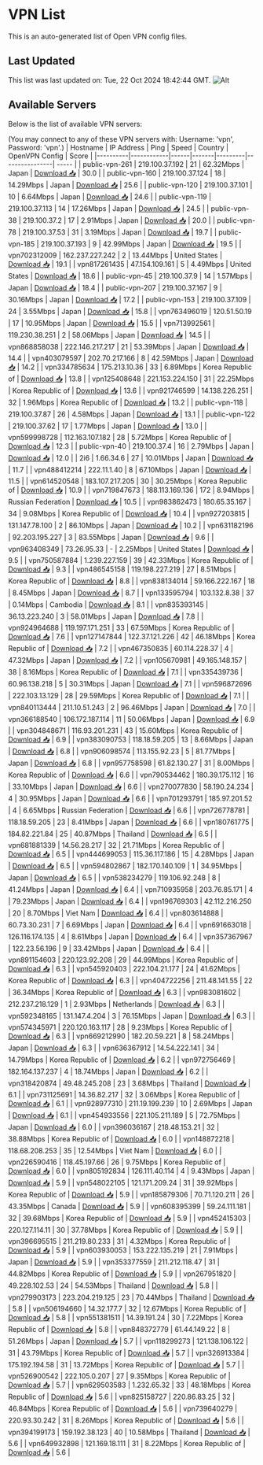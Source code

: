 # VPN List

This is an auto-generated list of Open VPN config files.

## Last Updated

This list was last updated on: Tue, 22 Oct 2024 18:42:44 GMT.
![Alt](https://repobeats.axiom.co/api/embed/186b98318ef1479477931607c1ad7d823f12451f.svg "Repobeats analytics image")

## Available Servers

Below is the list of available VPN servers:

(You may connect to any of these VPN servers with: Username: 'vpn', Password: 'vpn'.)
| Hostname | IP Address | Ping | Speed | Country | OpenVPN Config | Score |
|----------|------------|------|-------|---------|----------------| ----- |
| public-vpn-261 | 219.100.37.192 | 21 | 62.32Mbps | Japan | [Download 📥](./configs/server_0_JP.ovpn) | 30.0 |
| public-vpn-160 | 219.100.37.124 | 18 | 14.29Mbps | Japan | [Download 📥](./configs/server_1_JP.ovpn) | 25.6 |
| public-vpn-120 | 219.100.37.101 | 10 | 6.64Mbps | Japan | [Download 📥](./configs/server_2_JP.ovpn) | 24.6 |
| public-vpn-119 | 219.100.37.113 | 14 | 17.26Mbps | Japan | [Download 📥](./configs/server_3_JP.ovpn) | 24.5 |
| public-vpn-38 | 219.100.37.2 | 17 | 2.91Mbps | Japan | [Download 📥](./configs/server_4_JP.ovpn) | 20.0 |
| public-vpn-78 | 219.100.37.53 | 31 | 3.19Mbps | Japan | [Download 📥](./configs/server_5_JP.ovpn) | 19.7 |
| public-vpn-185 | 219.100.37.193 | 9 | 42.99Mbps | Japan | [Download 📥](./configs/server_6_JP.ovpn) | 19.5 |
| vpn702312009 | 162.237.227.242 | 2 | 13.44Mbps | United States | [Download 📥](./configs/server_7_US.ovpn) | 19.1 |
| vpn817261435 | 47.154.109.161 | 5 | 4.49Mbps | United States | [Download 📥](./configs/server_8_US.ovpn) | 18.6 |
| public-vpn-45 | 219.100.37.9 | 14 | 1.57Mbps | Japan | [Download 📥](./configs/server_9_JP.ovpn) | 18.4 |
| public-vpn-207 | 219.100.37.167 | 9 | 30.16Mbps | Japan | [Download 📥](./configs/server_10_JP.ovpn) | 17.2 |
| public-vpn-153 | 219.100.37.109 | 24 | 3.55Mbps | Japan | [Download 📥](./configs/server_11_JP.ovpn) | 15.8 |
| vpn763496019 | 120.51.50.19 | 17 | 10.95Mbps | Japan | [Download 📥](./configs/server_12_JP.ovpn) | 15.5 |
| vpn713992561 | 119.230.38.251 | 2 | 58.06Mbps | Japan | [Download 📥](./configs/server_13_JP.ovpn) | 14.5 |
| vpn868858038 | 222.146.217.217 | 21 | 53.39Mbps | Japan | [Download 📥](./configs/server_14_JP.ovpn) | 14.4 |
| vpn403079597 | 202.70.217.166 | 8 | 42.59Mbps | Japan | [Download 📥](./configs/server_15_JP.ovpn) | 14.2 |
| vpn334785634 | 175.213.10.36 | 33 | 6.89Mbps | Korea Republic of | [Download 📥](./configs/server_16_KR.ovpn) | 13.8 |
| vpn125408648 | 221.153.224.150 | 31 | 22.25Mbps | Korea Republic of | [Download 📥](./configs/server_17_KR.ovpn) | 13.6 |
| vpn921746599 | 14.138.226.251 | 32 | 1.96Mbps | Korea Republic of | [Download 📥](./configs/server_18_KR.ovpn) | 13.2 |
| public-vpn-118 | 219.100.37.87 | 26 | 4.58Mbps | Japan | [Download 📥](./configs/server_19_JP.ovpn) | 13.1 |
| public-vpn-122 | 219.100.37.62 | 17 | 1.77Mbps | Japan | [Download 📥](./configs/server_20_JP.ovpn) | 13.0 |
| vpn599998728 | 112.163.107.182 | 28 | 5.72Mbps | Korea Republic of | [Download 📥](./configs/server_21_KR.ovpn) | 12.3 |
| public-vpn-40 | 219.100.37.4 | 16 | 2.79Mbps | Japan | [Download 📥](./configs/server_22_JP.ovpn) | 12.0 |
| 2i6 | 1.66.34.6 | 27 | 10.01Mbps | Japan | [Download 📥](./configs/server_23_JP.ovpn) | 11.7 |
| vpn488412214 | 222.11.1.40 | 8 | 67.10Mbps | Japan | [Download 📥](./configs/server_24_JP.ovpn) | 11.5 |
| vpn614520548 | 183.107.217.205 | 30 | 30.25Mbps | Korea Republic of | [Download 📥](./configs/server_25_KR.ovpn) | 10.9 |
| vpn719847673 | 188.113.169.136 | 172 | 8.94Mbps | Russian Federation | [Download 📥](./configs/server_26_RU.ovpn) | 10.5 |
| vpn983862473 | 180.65.35.167 | 34 | 9.08Mbps | Korea Republic of | [Download 📥](./configs/server_27_KR.ovpn) | 10.4 |
| vpn927203815 | 131.147.78.100 | 2 | 86.10Mbps | Japan | [Download 📥](./configs/server_28_JP.ovpn) | 10.2 |
| vpn631182196 | 92.203.195.227 | 3 | 83.55Mbps | Japan | [Download 📥](./configs/server_29_JP.ovpn) | 9.6 |
| vpn963408349 | 73.26.95.33 | - | 2.25Mbps | United States | [Download 📥](./configs/server_30_US.ovpn) | 9.5 |
| vpn750587884 | 1.239.227.159 | 39 | 42.33Mbps | Korea Republic of | [Download 📥](./configs/server_31_KR.ovpn) | 9.3 |
| vpn486545158 | 119.198.227.219 | 27 | 8.51Mbps | Korea Republic of | [Download 📥](./configs/server_32_KR.ovpn) | 8.8 |
| vpn838134014 | 59.166.222.167 | 18 | 8.45Mbps | Japan | [Download 📥](./configs/server_33_JP.ovpn) | 8.7 |
| vpn133595794 | 103.132.8.38 | 37 | 0.14Mbps | Cambodia | [Download 📥](./configs/server_34_KH.ovpn) | 8.1 |
| vpn835393145 | 36.13.223.240 | 3 | 58.01Mbps | Japan | [Download 📥](./configs/server_35_JP.ovpn) | 7.8 |
| vpn924964688 | 119.197.171.251 | 33 | 67.59Mbps | Korea Republic of | [Download 📥](./configs/server_36_KR.ovpn) | 7.6 |
| vpn127147844 | 122.37.121.226 | 42 | 46.18Mbps | Korea Republic of | [Download 📥](./configs/server_37_KR.ovpn) | 7.2 |
| vpn467350835 | 60.114.228.37 | 4 | 47.32Mbps | Japan | [Download 📥](./configs/server_38_JP.ovpn) | 7.2 |
| vpn105670981 | 49.165.148.157 | 38 | 8.16Mbps | Korea Republic of | [Download 📥](./configs/server_39_KR.ovpn) | 7.1 |
| vpn335439736 | 60.96.138.218 | 5 | 30.31Mbps | Japan | [Download 📥](./configs/server_40_JP.ovpn) | 7.1 |
| vpn596872696 | 222.103.13.129 | 28 | 29.59Mbps | Korea Republic of | [Download 📥](./configs/server_41_KR.ovpn) | 7.1 |
| vpn840113444 | 211.10.51.243 | 2 | 96.46Mbps | Japan | [Download 📥](./configs/server_42_JP.ovpn) | 7.0 |
| vpn366188540 | 106.172.187.114 | 11 | 50.06Mbps | Japan | [Download 📥](./configs/server_43_JP.ovpn) | 6.9 |
| vpn304848671 | 116.93.201.231 | 43 | 15.60Mbps | Korea Republic of | [Download 📥](./configs/server_44_KR.ovpn) | 6.9 |
| vpn383090753 | 118.18.59.205 | 13 | 8.66Mbps | Japan | [Download 📥](./configs/server_45_JP.ovpn) | 6.8 |
| vpn906098574 | 113.155.92.23 | 5 | 81.77Mbps | Japan | [Download 📥](./configs/server_46_JP.ovpn) | 6.8 |
| vpn957758598 | 61.82.130.27 | 31 | 8.00Mbps | Korea Republic of | [Download 📥](./configs/server_47_KR.ovpn) | 6.6 |
| vpn790534462 | 180.39.175.112 | 16 | 33.10Mbps | Japan | [Download 📥](./configs/server_48_JP.ovpn) | 6.6 |
| vpn270077830 | 58.190.24.234 | 4 | 30.95Mbps | Japan | [Download 📥](./configs/server_49_JP.ovpn) | 6.6 |
| vpn701293791 | 185.97.201.52 | 4 | 6.65Mbps | Russian Federation | [Download 📥](./configs/server_50_RU.ovpn) | 6.6 |
| vpn726778781 | 118.18.59.205 | 23 | 8.41Mbps | Japan | [Download 📥](./configs/server_51_JP.ovpn) | 6.6 |
| vpn180761775 | 184.82.221.84 | 25 | 40.87Mbps | Thailand | [Download 📥](./configs/server_52_TH.ovpn) | 6.5 |
| vpn681881339 | 14.56.28.217 | 32 | 21.71Mbps | Korea Republic of | [Download 📥](./configs/server_53_KR.ovpn) | 6.5 |
| vpn444699053 | 115.36.117.186 | 15 | 4.28Mbps | Japan | [Download 📥](./configs/server_54_JP.ovpn) | 6.5 |
| vpn594802867 | 182.170.140.109 | 1 | 34.95Mbps | Japan | [Download 📥](./configs/server_55_JP.ovpn) | 6.5 |
| vpn538234279 | 119.106.92.248 | 8 | 41.24Mbps | Japan | [Download 📥](./configs/server_56_JP.ovpn) | 6.4 |
| vpn710935958 | 203.76.85.171 | 4 | 79.23Mbps | Japan | [Download 📥](./configs/server_57_JP.ovpn) | 6.4 |
| vpn196769303 | 42.112.216.250 | 20 | 8.70Mbps | Viet Nam | [Download 📥](./configs/server_58_VN.ovpn) | 6.4 |
| vpn803614888 | 60.73.30.231 | 7 | 6.69Mbps | Japan | [Download 📥](./configs/server_59_JP.ovpn) | 6.4 |
| vpn691663018 | 126.116.174.135 | 4 | 8.61Mbps | Japan | [Download 📥](./configs/server_60_JP.ovpn) | 6.4 |
| vpn357367967 | 122.23.56.196 | 9 | 33.42Mbps | Japan | [Download 📥](./configs/server_61_JP.ovpn) | 6.4 |
| vpn891154603 | 220.123.92.208 | 29 | 44.99Mbps | Korea Republic of | [Download 📥](./configs/server_62_KR.ovpn) | 6.3 |
| vpn545920403 | 222.104.21.177 | 24 | 41.62Mbps | Korea Republic of | [Download 📥](./configs/server_63_KR.ovpn) | 6.3 |
| vpn404722256 | 211.48.141.55 | 22 | 36.34Mbps | Korea Republic of | [Download 📥](./configs/server_64_KR.ovpn) | 6.3 |
| vpn983081602 | 212.237.218.129 | 1 | 2.93Mbps | Netherlands | [Download 📥](./configs/server_65_NL.ovpn) | 6.3 |
| vpn592348165 | 131.147.4.204 | 3 | 76.15Mbps | Japan | [Download 📥](./configs/server_66_JP.ovpn) | 6.3 |
| vpn574345971 | 220.120.163.117 | 28 | 9.23Mbps | Korea Republic of | [Download 📥](./configs/server_67_KR.ovpn) | 6.3 |
| vpn669212990 | 182.20.59.221 | 8 | 58.24Mbps | Japan | [Download 📥](./configs/server_68_JP.ovpn) | 6.3 |
| vpn636367912 | 14.54.222.141 | 34 | 14.79Mbps | Korea Republic of | [Download 📥](./configs/server_69_KR.ovpn) | 6.2 |
| vpn972756469 | 182.164.137.237 | 4 | 18.74Mbps | Japan | [Download 📥](./configs/server_70_JP.ovpn) | 6.2 |
| vpn318420874 | 49.48.245.208 | 23 | 3.68Mbps | Thailand | [Download 📥](./configs/server_71_TH.ovpn) | 6.1 |
| vpn731125691 | 14.36.82.217 | 32 | 3.06Mbps | Korea Republic of | [Download 📥](./configs/server_72_KR.ovpn) | 6.1 |
| vpn928977310 | 211.19.199.239 | 10 | 2.69Mbps | Japan | [Download 📥](./configs/server_73_JP.ovpn) | 6.1 |
| vpn454933556 | 221.105.211.189 | 5 | 72.75Mbps | Japan | [Download 📥](./configs/server_74_JP.ovpn) | 6.0 |
| vpn396036167 | 218.48.153.21 | 32 | 38.88Mbps | Korea Republic of | [Download 📥](./configs/server_75_KR.ovpn) | 6.0 |
| vpn148872218 | 118.68.208.253 | 35 | 12.54Mbps | Viet Nam | [Download 📥](./configs/server_76_VN.ovpn) | 6.0 |
| vpn226590416 | 118.45.197.66 | 26 | 9.75Mbps | Korea Republic of | [Download 📥](./configs/server_77_KR.ovpn) | 6.0 |
| vpn805192834 | 126.111.40.114 | 4 | 9.43Mbps | Japan | [Download 📥](./configs/server_78_JP.ovpn) | 5.9 |
| vpn548022105 | 121.171.209.24 | 31 | 39.92Mbps | Korea Republic of | [Download 📥](./configs/server_79_KR.ovpn) | 5.9 |
| vpn185879306 | 70.71.120.211 | 26 | 43.35Mbps | Canada | [Download 📥](./configs/server_80_CA.ovpn) | 5.9 |
| vpn608395399 | 59.24.111.181 | 32 | 39.68Mbps | Korea Republic of | [Download 📥](./configs/server_81_KR.ovpn) | 5.9 |
| vpn452415303 | 220.127.114.11 | 30 | 37.78Mbps | Korea Republic of | [Download 📥](./configs/server_82_KR.ovpn) | 5.9 |
| vpn396695515 | 211.219.80.233 | 31 | 4.32Mbps | Korea Republic of | [Download 📥](./configs/server_83_KR.ovpn) | 5.9 |
| vpn603930053 | 153.222.135.219 | 21 | 7.91Mbps | Japan | [Download 📥](./configs/server_84_JP.ovpn) | 5.9 |
| vpn353377559 | 211.212.118.47 | 31 | 44.82Mbps | Korea Republic of | [Download 📥](./configs/server_85_KR.ovpn) | 5.9 |
| vpn267951820 | 49.228.102.53 | 24 | 54.53Mbps | Thailand | [Download 📥](./configs/server_86_TH.ovpn) | 5.8 |
| vpn279903173 | 223.204.219.125 | 23 | 70.44Mbps | Thailand | [Download 📥](./configs/server_87_TH.ovpn) | 5.8 |
| vpn506194660 | 14.32.177.7 | 32 | 12.67Mbps | Korea Republic of | [Download 📥](./configs/server_88_KR.ovpn) | 5.8 |
| vpn551381511 | 14.39.191.24 | 30 | 7.22Mbps | Korea Republic of | [Download 📥](./configs/server_89_KR.ovpn) | 5.8 |
| vpn848372779 | 61.44.149.22 | 8 | 51.26Mbps | Japan | [Download 📥](./configs/server_90_JP.ovpn) | 5.7 |
| vpn118299273 | 121.138.106.122 | 31 | 43.79Mbps | Korea Republic of | [Download 📥](./configs/server_91_KR.ovpn) | 5.7 |
| vpn326913384 | 175.192.194.58 | 31 | 13.72Mbps | Korea Republic of | [Download 📥](./configs/server_92_KR.ovpn) | 5.7 |
| vpn526900542 | 222.105.0.207 | 27 | 9.35Mbps | Korea Republic of | [Download 📥](./configs/server_93_KR.ovpn) | 5.7 |
| vpn629503583 | 1.232.65.32 | 33 | 48.18Mbps | Korea Republic of | [Download 📥](./configs/server_94_KR.ovpn) | 5.6 |
| vpn825158727 | 220.86.83.25 | 32 | 46.84Mbps | Korea Republic of | [Download 📥](./configs/server_95_KR.ovpn) | 5.6 |
| vpn739640279 | 220.93.30.242 | 31 | 8.26Mbps | Korea Republic of | [Download 📥](./configs/server_96_KR.ovpn) | 5.6 |
| vpn394199173 | 159.192.38.123 | 40 | 10.58Mbps | Thailand | [Download 📥](./configs/server_97_TH.ovpn) | 5.6 |
| vpn649932898 | 121.169.18.111 | 31 | 8.22Mbps | Korea Republic of | [Download 📥](./configs/server_98_KR.ovpn) | 5.6 |
